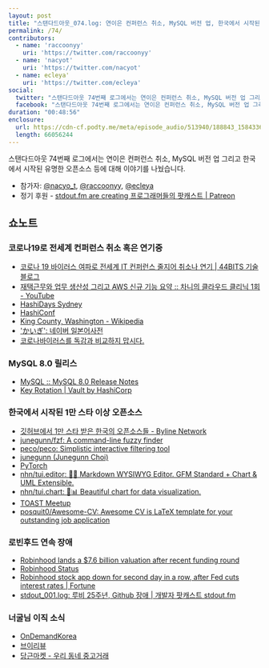```yaml
---
layout: post
title: "스탠다드아웃_074.log: 연이은 컨퍼런스 취소, MySQL 버전 업, 한국에서 시작된 오픈소스 등"
permalink: /74/
contributors:
  - name: 'raccoonyy'
    uri: 'https://twitter.com/raccoonyy'
  - name: 'nacyot'
    uri: 'https://twitter.com/nacyot'
  - name: ecleya'
    uri: 'https://twitter.com/ecleya'
social:
  twitter: "스탠다드아웃 74번째 로그에서는 연이은 컨퍼런스 취소, MySQL 버전 업 그리고 한국에서 시작된 유명한 오픈소스 등에 대해 이야기를 나눴습니다."
  facebook: "스탠다드아웃 74번째 로그에서는 연이은 컨퍼런스 취소, MySQL 버전 업 그리고 한국에서 시작된 유명한 오픈소스 등에 대해 이야기를 나눴습니다."
duration: "00:48:56"
enclosure:
  url: https://cdn-cf.podty.me/meta/episode_audio/513940/188843_1584336943039.mp3
  length: 66056244
---
```


스탠다드아웃 74번째 로그에서는 연이은 컨퍼런스 취소, MySQL 버전 업 그리고 한국에서 시작된 유명한 오픈소스 등에 대해 이야기를 나눴습니다.

* 참가자: [@nacyo_t][nac], [@raccoonyy][rac], [@ecleya][ecl]
* 정기 후원 - [stdout.fm are creating 프로그래머들의 팟캐스트 \| Patreon](https://www.patreon.com/stdoutfm)

[nac]: https://twitter.com/nacyo_t
[rac]: https://twitter.com/raccoonyy
[ecl]: https://twitter.com/ecleya

## 쇼노트

### 코로나19로 전세계 컨퍼런스 취소 혹은 연기중
* [코로나 19 바이러스 여파로 전세계 IT 컨퍼런스 줄지어 취소나 연기 \| 44BITS 기술 블로그](https://www.44bits.io/ko/post/news--it-conferences-cancled-because-of-covid-19)
* [재택근무와 업무 생산성 그리고 AWS 신규 기능 요약 :: 차니의 클라우드 클리닉 1회 - YouTube](https://www.youtube.com/watch?v=Xr4BRuGSMLk&list=PLVKMvBGg2tCcKAn4B6sJS8iRsRVrcW1ZJ)
* [HashiDays Sydney](https://hashidays.com/)
* [HashiConf](https://hashiconf.com/)
* [King County, Washington - Wikipedia](https://en.wikipedia.org/wiki/King_County,_Washington)
* ['かいぎ': 네이버 일본어사전](https://ja.dict.naver.com/#/entry/jako/380a229dbb94427d995a7e3cf124db4d)
* [코로나바이러스를 독감과 비교하지 맙시다.](https://newspeppermint.com/2020/02/20/corona19flu/)

### MySQL 8.0 릴리스
* [MySQL :: MySQL 8.0 Release Notes](https://dev.mysql.com/doc/relnotes/mysql/8.0/en/)
* [Key Rotation \| Vault by HashiCorp](https://www.vaultproject.io/docs/internals/rotation/)

### 한국에서 시작된 1만 스타 이상 오픈소스
* [깃허브에서 1만 스타 받은 한국의 오픈소스들 - Byline Network](https://byline.network/2020/03/3-63/)
* [junegunn/fzf: A command-line fuzzy finder](https://github.com/junegunn/fzf)
* [peco/peco: Simplistic interactive filtering tool](https://github.com/peco/peco)
* [junegunn (Junegunn Choi)](https://github.com/junegunn)
* [PyTorch](https://pytorch.org/)
* [nhn/tui.editor: 🍞📝 Markdown WYSIWYG Editor. GFM Standard + Chart & UML Extensible.](https://github.com/nhn/tui.editor)
* [nhn/tui.chart: 🍞📊 Beautiful chart for data visualization.](https://github.com/nhn/tui.chart)
* [TOAST Meetup](https://meetup.toast.com/)
* [posquit0/Awesome-CV: Awesome CV is LaTeX template for your outstanding job application](https://github.com/posquit0/Awesome-CV)

### 로빈후드 연속 장애
* [Robinhood lands a $7.6 billion valuation after recent funding round](https://www.cnbc.com/2019/07/22/robinhood-lands-a-7point6-billion-valuation-after-recent-funding-round.html)
* [Robinhood Status](https://status.robinhood.com/)
* [Robinhood stock app down for second day in a row, after Fed cuts interest rates \| Fortune](https://fortune.com/2020/03/03/robinhood-down-outage-second-day/)
* [stdout_001.log: 루비 25주년, Github 장애 \| 개발자 팟캐스트 stdout.fm](https://stdout.fm/1/)

### 너굴님 이직 소식
* [OnDemandKorea](https://www.ondemandkorea.com/)
* [브이리뷰](https://vreview.tv/)
* [당근마켓 - 우리 동네 중고거래](https://www.daangn.com/)
